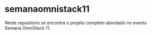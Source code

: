 # semanaomnistack11
Neste repositório se encontra o projeto completo abordado no evento Semana OmniStack 11.
